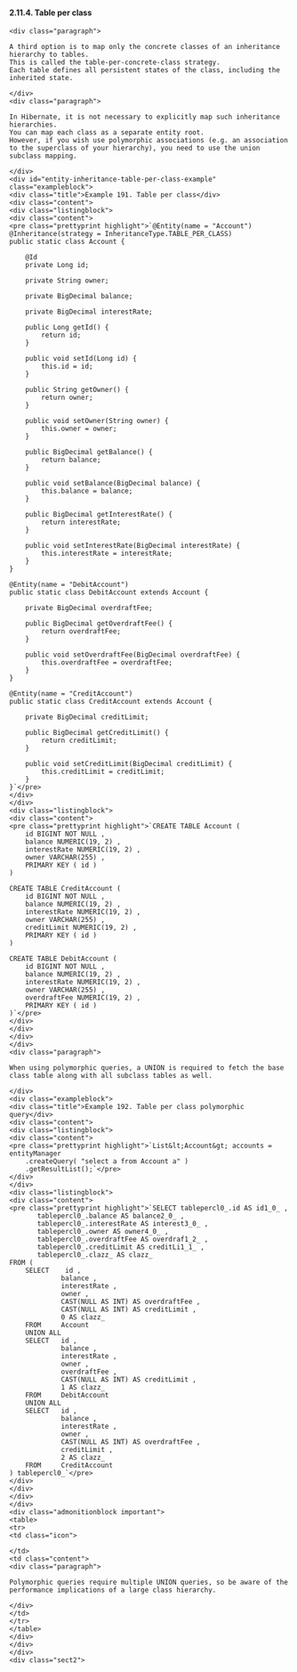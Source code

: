  #### 2.11.4. Table per class

    <div class="paragraph">

    A third option is to map only the concrete classes of an inheritance hierarchy to tables.
    This is called the table-per-concrete-class strategy.
    Each table defines all persistent states of the class, including the inherited state.

    </div>
    <div class="paragraph">

    In Hibernate, it is not necessary to explicitly map such inheritance hierarchies.
    You can map each class as a separate entity root.
    However, if you wish use polymorphic associations (e.g. an association to the superclass of your hierarchy), you need to use the union subclass mapping.

    </div>
    <div id="entity-inheritance-table-per-class-example" class="exampleblock">
    <div class="title">Example 191. Table per class</div>
    <div class="content">
    <div class="listingblock">
    <div class="content">
    <pre class="prettyprint highlight">`@Entity(name = "Account")
    @Inheritance(strategy = InheritanceType.TABLE_PER_CLASS)
    public static class Account {

        @Id
        private Long id;

        private String owner;

        private BigDecimal balance;

        private BigDecimal interestRate;

        public Long getId() {
            return id;
        }

        public void setId(Long id) {
            this.id = id;
        }

        public String getOwner() {
            return owner;
        }

        public void setOwner(String owner) {
            this.owner = owner;
        }

        public BigDecimal getBalance() {
            return balance;
        }

        public void setBalance(BigDecimal balance) {
            this.balance = balance;
        }

        public BigDecimal getInterestRate() {
            return interestRate;
        }

        public void setInterestRate(BigDecimal interestRate) {
            this.interestRate = interestRate;
        }
    }

    @Entity(name = "DebitAccount")
    public static class DebitAccount extends Account {

        private BigDecimal overdraftFee;

        public BigDecimal getOverdraftFee() {
            return overdraftFee;
        }

        public void setOverdraftFee(BigDecimal overdraftFee) {
            this.overdraftFee = overdraftFee;
        }
    }

    @Entity(name = "CreditAccount")
    public static class CreditAccount extends Account {

        private BigDecimal creditLimit;

        public BigDecimal getCreditLimit() {
            return creditLimit;
        }

        public void setCreditLimit(BigDecimal creditLimit) {
            this.creditLimit = creditLimit;
        }
    }`</pre>
    </div>
    </div>
    <div class="listingblock">
    <div class="content">
    <pre class="prettyprint highlight">`CREATE TABLE Account (
        id BIGINT NOT NULL ,
        balance NUMERIC(19, 2) ,
        interestRate NUMERIC(19, 2) ,
        owner VARCHAR(255) ,
        PRIMARY KEY ( id )
    )

    CREATE TABLE CreditAccount (
        id BIGINT NOT NULL ,
        balance NUMERIC(19, 2) ,
        interestRate NUMERIC(19, 2) ,
        owner VARCHAR(255) ,
        creditLimit NUMERIC(19, 2) ,
        PRIMARY KEY ( id )
    )

    CREATE TABLE DebitAccount (
        id BIGINT NOT NULL ,
        balance NUMERIC(19, 2) ,
        interestRate NUMERIC(19, 2) ,
        owner VARCHAR(255) ,
        overdraftFee NUMERIC(19, 2) ,
        PRIMARY KEY ( id )
    )`</pre>
    </div>
    </div>
    </div>
    </div>
    <div class="paragraph">

    When using polymorphic queries, a UNION is required to fetch the base class table along with all subclass tables as well.

    </div>
    <div class="exampleblock">
    <div class="title">Example 192. Table per class polymorphic query</div>
    <div class="content">
    <div class="listingblock">
    <div class="content">
    <pre class="prettyprint highlight">`List&lt;Account&gt; accounts = entityManager
        .createQuery( "select a from Account a" )
        .getResultList();`</pre>
    </div>
    </div>
    <div class="listingblock">
    <div class="content">
    <pre class="prettyprint highlight">`SELECT tablepercl0_.id AS id1_0_ ,
           tablepercl0_.balance AS balance2_0_ ,
           tablepercl0_.interestRate AS interest3_0_ ,
           tablepercl0_.owner AS owner4_0_ ,
           tablepercl0_.overdraftFee AS overdraf1_2_ ,
           tablepercl0_.creditLimit AS creditLi1_1_ ,
           tablepercl0_.clazz_ AS clazz_
    FROM (
        SELECT    id ,
                 balance ,
                 interestRate ,
                 owner ,
                 CAST(NULL AS INT) AS overdraftFee ,
                 CAST(NULL AS INT) AS creditLimit ,
                 0 AS clazz_
        FROM     Account
        UNION ALL
        SELECT   id ,
                 balance ,
                 interestRate ,
                 owner ,
                 overdraftFee ,
                 CAST(NULL AS INT) AS creditLimit ,
                 1 AS clazz_
        FROM     DebitAccount
        UNION ALL
        SELECT   id ,
                 balance ,
                 interestRate ,
                 owner ,
                 CAST(NULL AS INT) AS overdraftFee ,
                 creditLimit ,
                 2 AS clazz_
        FROM     CreditAccount
    ) tablepercl0_`</pre>
    </div>
    </div>
    </div>
    </div>
    <div class="admonitionblock important">
    <table>
    <tr>
    <td class="icon">

    </td>
    <td class="content">
    <div class="paragraph">

    Polymorphic queries require multiple UNION queries, so be aware of the performance implications of a large class hierarchy.

    </div>
    </td>
    </tr>
    </table>
    </div>
    </div>
    </div>
    <div class="sect2">